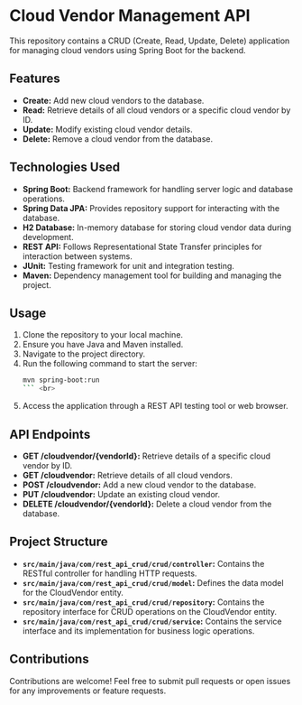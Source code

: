 # Cloud Vendor Management API <br>

This repository contains a CRUD (Create, Read, Update, Delete) application for managing cloud vendors using Spring Boot for the backend. <br>

## Features <br>

- **Create:** Add new cloud vendors to the database. <br>
- **Read:** Retrieve details of all cloud vendors or a specific cloud vendor by ID. <br>
- **Update:** Modify existing cloud vendor details. <br>
- **Delete:** Remove a cloud vendor from the database. <br>

## Technologies Used <br>

- **Spring Boot:** Backend framework for handling server logic and database operations. <br>
- **Spring Data JPA:** Provides repository support for interacting with the database. <br>
- **H2 Database:** In-memory database for storing cloud vendor data during development. <br>
- **REST API:** Follows Representational State Transfer principles for interaction between systems. <br>
- **JUnit:** Testing framework for unit and integration testing. <br>
- **Maven:** Dependency management tool for building and managing the project. <br>

## Usage <br>

1. Clone the repository to your local machine. <br>
2. Ensure you have Java and Maven installed. <br>
3. Navigate to the project directory. <br>
4. Run the following command to start the server: <br>
   ```bash 
   mvn spring-boot:run 
   ``` <br>
5. Access the application through a REST API testing tool or web browser. <br>

## API Endpoints <br>

- **GET /cloudvendor/{vendorId}:** Retrieve details of a specific cloud vendor by ID. <br>
- **GET /cloudvendor:** Retrieve details of all cloud vendors. <br>
- **POST /cloudvendor:** Add a new cloud vendor to the database. <br>
- **PUT /cloudvendor:** Update an existing cloud vendor. <br>
- **DELETE /cloudvendor/{vendorId}:** Delete a cloud vendor from the database. <br>

## Project Structure <br>

- **`src/main/java/com/rest_api_crud/crud/controller`:** Contains the RESTful controller for handling HTTP requests. <br>
- **`src/main/java/com/rest_api_crud/crud/model`:** Defines the data model for the CloudVendor entity. <br>
- **`src/main/java/com/rest_api_crud/crud/repository`:** Contains the repository interface for CRUD operations on the CloudVendor entity. <br>
- **`src/main/java/com/rest_api_crud/crud/service`:** Contains the service interface and its implementation for business logic operations. <br>

## Contributions <br>

Contributions are welcome! Feel free to submit pull requests or open issues for any improvements or feature requests. <br>
